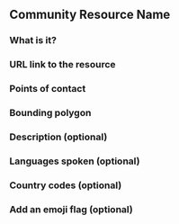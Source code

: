 <!--
This template can help you add your community resource to the index.
Fill in whatever sections you want, or feel free to ignore it!
-->

## Community Resource Name

<!--
example: "OpenStreetMap US Slack"
-->

### What is it?

<!--
example:  "slack", "forum", "mailing list", "facebook", something else?
-->

### URL link to the resource

<!--
example:  "https://osmus-slack.herokuapp.com/"
-->

### Points of contact

<!--
Need at least one, but you can add several.
Each should include both a name and email:
example:  "Ian Dees, ian@openstreetmap.us"
-->

### Bounding polygon
<!--
You can reference the `id` of an existing polygon already added
to this project under the `features/` folder.

If no polygon exists, you can use http://geojson.io to draw a polygon
around where this community is active.  Save it to a `.geojson` file
or a gist, and add a publicly shareable link here.
-->

### Description (optional)

<!--
example:  "Join our group here: {url}"
-->

### Languages spoken (optional)

<!--
example: "en"
-->

### Country codes (optional)

<!--
example: "us"
-->

### Add an emoji flag (optional)

<!--
You can type a 2 letter code like:   :us:
Put it in the title of the issue too!
-->
